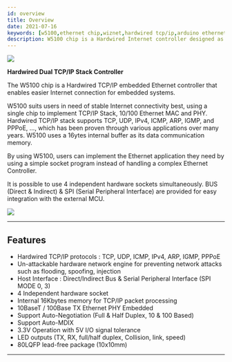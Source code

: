 ```yaml
---
id: overview
title: Overview
date: 2021-07-16
keywords: [w5100,ethernet chip,wiznet,hardwired tcp/ip,arduino ethernet,pico ethernet]
description: W5100 chip is a Hardwired Internet controller designed as a full hardwired TCP/IP stack with WIZnet technology
---
```


![](https://d3cmhcsnvv7jc.cloudfront.net/docs/img/products/w5100/W5100-7.jpg)

**Hardwired Dual TCP/IP Stack Controller**

The W5100 chip is a Hardwired TCP/IP embedded Ethernet controller that enables easier Internet connection for embedded systems.

W5100 suits users in need of stable Internet connectivity best, using a single chip to implement TCP/IP Stack, 10/100 Ethernet MAC and PHY. Hardwired TCP/IP stack supports TCP, UDP, IPv4, ICMP, ARP, IGMP, and PPPoE, …, which has been proven through various applications over many years. W5100 uses a 16ytes internal buffer as its data communication memory.

By using W5100, users can implement the Ethernet application they need by using a simple socket program instead of handling a complex Ethernet Controller.

It is possible to use 4 independent hardware sockets simultaneously. BUS (Direct  & Indirect) & SPI (Serial Peripheral Interface) are provided for easy integration with the external MCU.

![](https://d3cmhcsnvv7jc.cloudfront.net/docs/img/products/w5100/w5100-block-d.jpg)

-----

## Features

- Hardwired TCP/IP protocols : TCP, UDP, ICMP, IPv4, ARP, IGMP, PPPoE
- Un-attackable hardware network engine for preventing network attacks such as flooding, spoofing, injection
- Host Interface : Direct/Indirect Bus & Serial Peripheral Interface (SPI MODE 0, 3)
- 4 Independent hardware socket
- Internal 16Kbytes memory for TCP/IP packet processing
- 10BaseT / 100Base TX Ethernet PHY Embedded
- Support Auto-Negotiation (Full & Half Duplex, 10 & 100 Based)
- Support Auto-MDIX
- 3.3V Operation with 5V I/O signal tolerance
- LED outputs (TX, RX, full/half duplex, Collision, link, speed)
- 80LQFP lead-free package (10x10mm)

-----